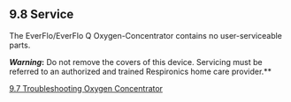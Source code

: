 ## 9.8 Service

The EverFlo/EverFlo Q Oxygen-Concentrator contains no user-serviceable parts.

**_Warning_:** Do not remove the covers of this device. Servicing must be referred to an authorized and trained Respironics home care provider.**


<div class="center">
<div class="btn-group">
  <a href=":pages_path:/manuals/oxygen-concentrator/9-07-troubleshooting.md" class="btn btn-default">
    <span class="glyphicon glyphicon-chevron-left"></span>
    9.7 Troubleshooting
  </a>

  <a href=":pages_path:/manuals/oxygen-concentrator" class="btn btn-default">
    <span class="glyphicon glyphicon-chevron-up"></span>
    Oxygen Concentrator
  </a>
</div>
</div>